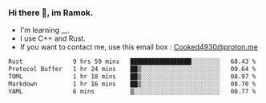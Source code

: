 ### Hi there 👋, im Ramok.

- I'm learning __.
- I use C++ and Rust.
- If you want to contact me, use this email box : Cooked4930@proton.me

<!--START_SECTION:waka-->

```txt
Rust              9 hrs 59 mins   █████████████████░░░░░░░░   68.43 %
Protocol Buffer   1 hr 24 mins    ██▒░░░░░░░░░░░░░░░░░░░░░░   09.64 %
TOML              1 hr 18 mins    ██▒░░░░░░░░░░░░░░░░░░░░░░   08.97 %
Markdown          1 hr 16 mins    ██▒░░░░░░░░░░░░░░░░░░░░░░   08.70 %
YAML              6 mins          ▒░░░░░░░░░░░░░░░░░░░░░░░░   00.77 %
```

<!--END_SECTION:waka-->
